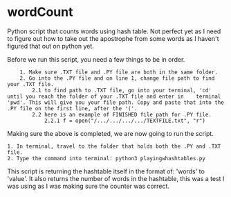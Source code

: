 # wordCount
Python script that counts words using hash table. Not perfect yet as I need to figure out how to take out the apostrophe from some words as I haven't figured that out on python yet.

Before we run this script, you need a few things to be in order.

		1. Make sure .TXT file and .PY file are both in the same folder.
		2. Go into the .PY file and on line 1, change file path to find your .TXT file.
			2.1 to find path to .TXT file, go into your terminal, 'cd' until you reach the folder of your .TXT file and enter in    terminal 'pwd'. This will give you your file path. Copy and paste that into the .PY file on the first line, after the '('.
			2.2 here is an example of FINISHED file path for .PY file.
				2.2.1 f = open("/.../.../.../.../TEXTFILE.txt", "r")
  
Making sure the above is completed, we are now going to run the script.

  	1. In terminal, travel to the folder that holds both the .PY and .TXT file.
  	2. Type the command into terminal: python3 playingwhashtables.py
  
This script is returning the hashtable itself in the format of: 'words' to 'value'. It also returns the number of words in the hashtable, this was a test I was using as I was making sure the counter was correct.
